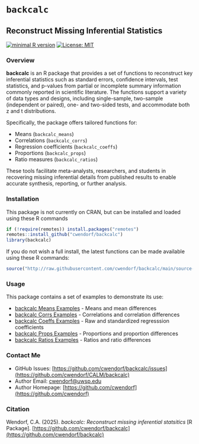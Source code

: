
# `backcalc` 

## Reconstruct Missing Inferential Statistics

[![minimal R version](https://img.shields.io/badge/R%3E%3D-3.6.2-6666ff.svg)](https://cran.r-project.org/)
[![License: MIT](https://img.shields.io/badge/License-MIT-blue.svg)](https://opensource.org/licenses/MIT)

### Overview

**backcalc** is an R package that provides a set of functions to reconstruct key inferential statistics such as standard errors, confidence intervals, test statistics, and p-values from partial or incomplete summary information commonly reported in scientific literature. The functions support a variety of data types and designs, including single-sample, two-sample (independent or paired), one- and two-sided tests, and accommodate both z and t distributions.

Specifically, the package offers tailored functions for:
- Means (`backcalc_means`)
- Correlations (`backcalc_corrs`)
- Regression coefficients (`backcalc_coeffs`)
- Proportions (`backcalc_props`)
- Ratio measures (`backcalc_ratios`)

These tools facilitate meta-analysts, researchers, and students in recovering missing inferential details from published results to enable accurate synthesis, reporting, or further analysis.

### Installation

This package is not currently on CRAN, but can be installed and loaded using these R commands

``` r
if (!require(remotes)) install.packages("remotes")
remotes::install_github("cwendorf/backcalc")
library(backcalc)
```

If you do not wish a full install, the latest functions can be made available using these R commands:

```r
source("http://raw.githubusercontent.com/cwendorf/backcalc/main/source-backcalc.R")
```

### Usage

This package contains a set of examples to demonstrate its use:

- [backcalc Means Examples](./docs/BackcalcMeansExamples.md) - Means and mean differences
- [backcalc Corrs Examples](./docs/BackcalcCorrsExamples.md) - Correlations and correlation differences
- [backcalc Coeffs Examples](./docs/BackcalcCoeffsExamples.md) - Raw and standardized regresssion coefficients
- [backcalc Props Examples](./docs/BackcalcPropsExamples.md) - Proportions and proportion differences
- [backcalc Ratios Examples](./docs/BackcalcRatiosExamples.md) - Ratios and ratio differences

### Contact Me

- GitHub Issues: [https://github.com/cwendorf/backcalc/issues](https://github.com/cwendorf/CALM/backcalc) 
- Author Email: [cwendorf@uwsp.edu](mailto:cwendorf@uwsp.edu)
- Author Homepage: [https://github.com/cwendorf](https://github.com/cwendorf)

### Citation

Wendorf, C.A. (2025). *backcalc: Reconstruct missing inferential statsitics* [R Package]. [https://github.com/cwendorf/backcalc](https://github.com/cwendorf/backcalc)
